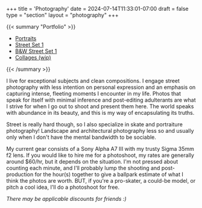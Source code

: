 +++
title = 'Photography'
date = 2024-07-14T11:33:01-07:00
draft = false
type = "section"
layout = "photography"
+++

{{< summary "Portfolio" >}}
  <ul>
    <li><a href="portfolio/portraits">Portraits</a></li>
    <li><a href="portfolio/street-set-1">Street Set 1</a></li>
    <li><a href="portfolio/bw-street-set-1">B&W Street Set 1</a></li>
    <li><a href="portfolio/collages">Collages (wip)</a></li>
  </ul>
{{< /summary >}}

I live for exceptional subjects and clean compositions. I engage street photography with less intention on personal expression and an emphasis on capturing intense, fleeting moments I encounter in my life. Photos that speak for itself with minimal inference and post-editing adulterants are what I strive for when I go out to shoot and present them here. The world speaks with abundance in its beauty, and this is my way of encapsulating its truths.

Street is really hard though, so I also specialize in skate and portraiture photography! Landscape and architectural photography less so and usually only when I don't have the mental bandwidth to be sociable.

My current gear consists of a Sony Alpha A7 III with my trusty Sigma 35mm f2 lens. If you would like to hire me for a photoshoot, my rates are generally around $60/hr, but it depends on the situation. I'm not pressed about counting each minute, and I'll probably lump the shooting and post-production for the hour(s) together to give a ballpark estimate of what I think the photos are worth. BUT, if you're a pro-skater, a could-be model, or pitch a cool idea, I'll do a photoshoot for free.

_There may be applicable discounts for friends :)_